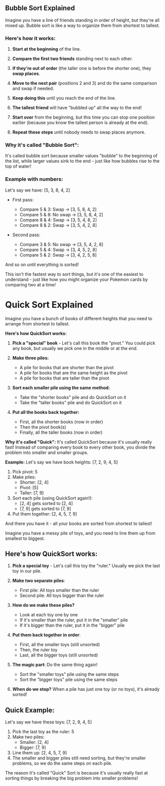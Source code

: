 ## Bubble Sort Explained

Imagine you have a line of friends standing in order of height, but they're all mixed up. Bubble sort is like a way to organize them from shortest to tallest.

### Here's how it works:

1. **Start at the beginning** of the line.

2. **Compare the first two friends** standing next to each other.

3. **If they're out of order** (the taller one is before the shorter one), they **swap places**.

4. **Move to the next pair** (positions 2 and 3) and do the same comparison and swap if needed.

5. **Keep doing this** until you reach the end of the line.

6. **The tallest friend** will have "bubbled up" all the way to the end!

7. **Start over** from the beginning, but this time you can stop one position earlier (because you know the tallest person is already at the end).

8. **Repeat these steps** until nobody needs to swap places anymore.

### Why it's called "Bubble Sort":

It's called bubble sort because smaller values "bubble" to the beginning of the list, while larger values sink to the end - just like how bubbles rise to the top of water!

### Example with numbers:

Let's say we have: [5, 3, 8, 4, 2]

- First pass:
  - Compare 5 & 3: Swap → [3, 5, 8, 4, 2]
  - Compare 5 & 8: No swap → [3, 5, 8, 4, 2]
  - Compare 8 & 4: Swap → [3, 5, 4, 8, 2]
  - Compare 8 & 2: Swap → [3, 5, 4, 2, 8]

- Second pass:
  - Compare 3 & 5: No swap → [3, 5, 4, 2, 8]
  - Compare 5 & 4: Swap → [3, 4, 5, 2, 8]
  - Compare 5 & 2: Swap → [3, 4, 2, 5, 8]

And so on until everything is sorted!

This isn't the fastest way to sort things, but it's one of the easiest to understand - just like how you might organize your Pokemon cards by comparing two at a time!



# Quick Sort Explained
Imagine you have a bunch of books of different heights that you need to arrange from shortest to tallest.

**Here's how QuickSort works:**

1. **Pick a "special" book** - Let's call this book the "pivot." You could pick any book, but usually we pick one in the middle or at the end.

2. **Make three piles:**
   - A pile for books that are shorter than the pivot
   - A pile for books that are the same height as the pivot
   - A pile for books that are taller than the pivot

3. **Sort each smaller pile using the same method:**
   - Take the "shorter books" pile and do QuickSort on it
   - Take the "taller books" pile and do QuickSort on it

4. **Put all the books back together:**
   - First, all the shorter books (now in order)
   - Then the pivot book(s)
   - Finally, all the taller books (now in order)

**Why it's called "Quick":**
It's called QuickSort because it's usually really fast! Instead of comparing every book to every other book, you divide the problem into smaller and smaller groups.

**Example:**
Let's say we have book heights: [7, 2, 9, 4, 5]

1. Pick pivot: 5
2. Make piles:
   - Shorter: [2, 4]
   - Pivot: [5]
   - Taller: [7, 9]
3. Sort each pile (using QuickSort again!):
   - [2, 4] gets sorted to [2, 4]
   - [7, 9] gets sorted to [7, 9]
4. Put them together: [2, 4, 5, 7, 9]

And there you have it - all your books are sorted from shortest to tallest!


Imagine you have a messy pile of toys, and you need to line them up from smallest to biggest.

## Here's how QuickSort works:

1. **Pick a special toy** - Let's call this toy the "ruler." Usually we pick the last toy in our pile.

2. **Make two separate piles**:
   - First pile: All toys smaller than the ruler
   - Second pile: All toys bigger than the ruler

3. **How do we make these piles?**
   - Look at each toy one by one
   - If it's smaller than the ruler, put it in the "smaller" pile
   - If it's bigger than the ruler, put it in the "bigger" pile

4. **Put them back together in order**:
   - First, all the smaller toys (still unsorted)
   - Then, the ruler toy
   - Last, all the bigger toys (still unsorted)

5. **The magic part**: Do the same thing again!
   - Sort the "smaller toys" pile using the same steps
   - Sort the "bigger toys" pile using the same steps

6. **When do we stop?** When a pile has just one toy (or no toys), it's already sorted!

## Quick Example:

Let's say we have these toys: [7, 2, 9, 4, 5]

1. Pick the last toy as the ruler: 5
2. Make two piles:
   - Smaller: [2, 4]
   - Bigger: [7, 9]
3. Line them up: [2, 4, 5, 7, 9]
4. The smaller and bigger piles still need sorting, but they're smaller problems, so we do the same steps on each pile.

The reason it's called "Quick" Sort is because it's usually really fast at sorting things by breaking the big problem into smaller problems!